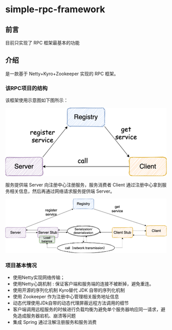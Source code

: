 # simple-rpc-framework


## 前言

目前只实现了 RPC 框架最基本的功能

## 介绍

是一款基于 Netty+Kyro+Zookeeper 实现的 RPC 框架。


### 该RPC项目的结构

该框架使用示意图如下图所示：

![](./images/rpc-architure.png)

服务提供端 Server 向注册中心注册服务，服务消费者 Client 通过注册中心拿到服务相关信息，然后再通过网络请求服务提供端 Server。


![](./images/rpc-architure-detail.png)


### 项目基本情况

- 使用Netty实现网络传输；
- 使用Netty心跳机制 : 保证客户端和服务端的连接不被断掉，避免重连。
- 使用开源的序列化机制 Kyro替代 JDK 自带的序列化机制
- 使用 Zookeeper 作为注册中心管理相关服务地址信息
- 动态代理使用JDk自带的动态代理屏蔽远程方法调用的细节
- 客户端调用远程服务的时候进行负载均衡为避免单个服务器响应同一请求，避免造成服务器宕机、崩溃等问题
- 集成 Spring 通过注解注册服务和服务消费




